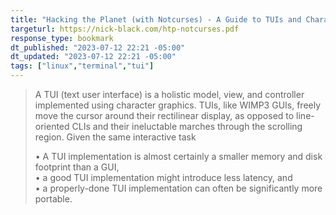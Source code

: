 ```yaml
---
title: "Hacking the Planet (with Notcurses) - A Guide to TUIs and Character Graphics"
targeturl: https://nick-black.com/htp-notcurses.pdf 
response_type: bookmark
dt_published: "2023-07-12 22:21 -05:00"
dt_updated: "2023-07-12 22:21 -05:00"
tags: ["linux","terminal","tui"]
---
```


> A TUI (text user interface) is a holistic model, view, and controller implemented using character graphics.
TUIs, like WIMP3 GUIs, freely move the cursor around their rectilinear display, as opposed to line-oriented
CLIs and their ineluctable marches through the scrolling region.
Given the same interactive task
> 
> • A TUI implementation is almost certainly a smaller memory and disk footprint than a GUI,  
> • a good TUI implementation might introduce less latency, and  
> • a properly-done TUI implementation can often be significantly more portable.  
